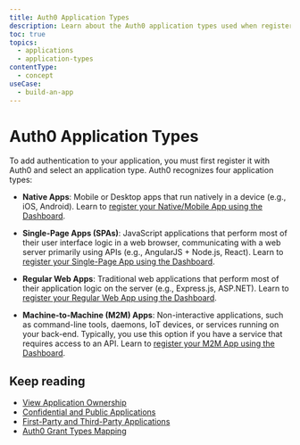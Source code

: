 ```yaml
---
title: Auth0 Application Types
description: Learn about the Auth0 application types used when registering an application with Auth0
toc: true
topics:
  - applications
  - application-types
contentType: 
  - concept
useCase:
  - build-an-app
---
```

# Auth0 Application Types

To add authentication to your application, you must first register it with Auth0 and select an application type. Auth0 recognizes four application types:

- **Native Apps**: Mobile or Desktop apps that run natively in a device (e.g., iOS, Android). Learn to [register your Native/Mobile App using the Dashboard](/dashboard/guides/applications/register-app-native).

- **Single-Page Apps (SPAs)**: JavaScript applications that perform most of their user interface logic in a web browser, communicating with a web server primarily using APIs (e.g., AngularJS + Node.js, React). Learn to [register your Single-Page App using the Dashboard](/dashboard/guides/applications/register-app-spa).

- **Regular Web Apps**: Traditional web applications that perform most of their application logic on the server (e.g., Express.js, ASP.NET). Learn to [register your Regular Web App using the Dashboard](/dashboard/guides/applications/register-app-regular-web).

- **Machine-to-Machine (M2M) Apps**: Non-interactive applications, such as command-line tools, daemons, IoT devices, or services running on your back-end. Typically, you use this option if you have a service that requires access to an API. Learn to [register your M2M App using the Dashboard](/dashboard/guides/applications/register-app-m2m).

## Keep reading

* [View Application Ownership](/api/management/guides/applications/view-ownership)
* [Confidential and Public Applications](/applications/concepts/app-types-confidential-public)
* [First-Party and Third-Party Applications](/applications/concepts/app-types-first-third-party)
* [Auth0 Grant Types Mapping](/applications/reference/grant-types-auth0-mapping)

